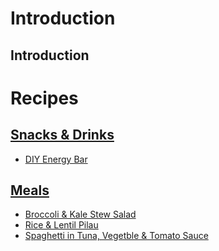 # Introduction

## Introduction

# Recipes

## [Snacks & Drinks](chapter--snacks-and-drinks.md)

* [DIY Energy Bar](diy-energy-bar.md)

## [Meals](chapter--meals.md)

* [Broccoli & Kale Stew Salad](broccoli-and-kale-stew-salad.md)
* [Rice & Lentil Pilau](rice-and-lentil-pilau.md)
* [Spaghetti in Tuna, Vegetble & Tomato Sauce ](spaghetti-tuna-and-vegetable-tomato-sauce.md)
